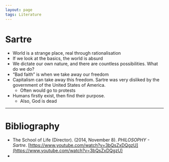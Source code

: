 ```yaml
---
layout: page
tags: Literature  
---
```


# Sartre

- World is a strange place, real through rationalisation
- If we look at the basics, the world is absurd
- We dictate our own nature, and there are countless possibilities. What do we do?
- “Bad faith” is when we take away our freedom
- Capitalism can take away this freedom. Sartre was very disliked by the government of the United States of America.
	- Often would go to protests
- Humans firstly exist, then find their purpose.
	- Also, God is dead

---

# Bibliography

- The School of Life (Director). (2014, November 8). _PHILOSOPHY - Sartre_. [https://www.youtube.com/watch?v=3bQsZxDQgzU](https://www.youtube.com/watch?v=3bQsZxDQgzU)
- 